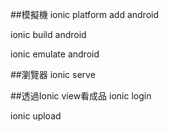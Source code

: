 ##模擬機
ionic platform add android

ionic build android

ionic emulate android

##瀏覽器
ionic serve

##透過Ionic view看成品
ionic login

ionic upload
